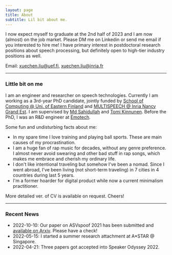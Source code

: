 ```yaml
---
layout: page
title: About
subtitle: Lil bit about me.
---
```


<!-- Yo what's up? How can you be that bored which leads you to this place, having any interest to an "underdog"? -->
I now expect myself to graduate at the 2nd half of 2023 and I am now (almost) on the job market. Please DM me on Linkedin or send me email if you interested to hire me! I have primary interest in postdoctoral research positions about speech processing, but definitely open to high-tier industry positions as well.

Email: xuechen.liu@uef.fi, xuechen.liu@inria.fr

-------------------
### Little bit on me
I am an engineer and researcher on speech technologies. Currently I am working as a 3rd-year PhD candidate, jointly funded by [School of Computing @ Uni. of Eastern Finland](http://www.uef.fi/en/web/cs) and [MULTISPEECH @ Inria Nancy Grand Est](https://team.inria.fr/multispeech/). I am supervised by [Md Sahidullah](https://scholar.google.co.in/citations?user=jRcYfsQAAAAJ&hl=en) and [Tomi Kinnunen](http://cs.joensuu.fi/pages/tkinnu/webpage/). Before the PhD, I was an R&D engineer at [Emotech](https://www.linkedin.com/company/emotech-ltd/).

Some fun and undisturbing facts about me:
* In my spare time I love training and playing ball sports. These are main causes of my procrastination.
* I am a huge fan of rap music for decades, without any genre preference. I almost never avoid swearing and other bad stuff in rap songs, which makes me embrace and cherish my ordinary life.
* I don't like intentional traveling but somehow I've been a nomad. Since I went abroad, I've been living (not short-term traveling) in 7 cities in 4 countries during last 5 years.
* I'm a former hoarder for digital product while now a current minimalism practitioner.

More detailed ver. of CV is available on request. Cheers!

-------------------
### Recent News
* 2022-10-10: Our paper on ASVspoof 2021 has been submitted and [available on Arxiv](https://arxiv.org/abs/2210.02437). Please have a check!
* 2022-05-15: I started a summer research attachment at A*STAR @ Singapore.
* 2022-04-21: Three papers got accepted into Speaker Odyssey 2022.
<!-- * 2022-01-22: One paper got accepted into ICASSP 2022. -->
<!-- * 2021-10-15: One paper got accepted into SPL 2021. -->
<!-- * 2021-09-10: Two papers got accepted into ASRU 2021. -->
<!-- * 2021-01-30: One paper got accepted into ISCAS 2021. -->
<!-- * 2020-12-21: One patent I got involved last year at Emotech got accepted. -->